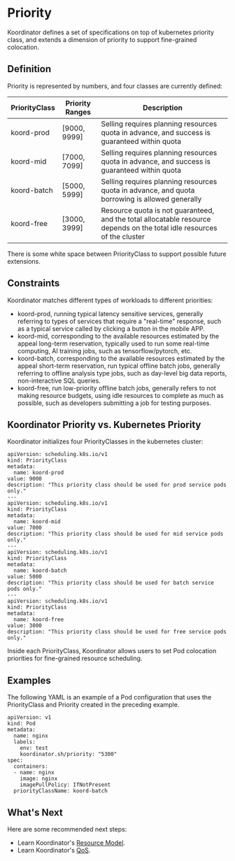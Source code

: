 # Priority

Koordinator defines a set of specifications on top of kubernetes priority class, and extends a dimension of priority to support fine-grained colocation.

## Definition

Priority is represented by numbers, and four classes are currently defined:

PriorityClass |	Priority Ranges |	 Description
----- |   -----------   |  --------   
koord-prod  |	[9000, 9999]	| Selling requires planning resources quota in advance, and success is guaranteed within quota
koord-mid	  | [7000, 7099]	| Selling requires planning resources quota in advance, and success is guaranteed within quota
koord-batch | [5000, 5999]	| Selling requires planning resources quota in advance, and quota borrowing is allowed generally
koord-free  | [3000, 3999]	| Resource quota is not guaranteed, and the total allocatable resource depends on the total idle resources of the cluster

There is some white space between PriorityClass to support possible future extensions.


## Constraints

Koordinator matches different types of workloads to different priorities:
- koord-prod, running typical latency sensitive services, generally referring to types of services that require a "real-time" response, such as a typical service called by clicking a button in the mobile APP.
- koord-mid, corresponding to the available resources estimated by the appeal long-term reservation, typically used to run some real-time computing, AI training jobs, such as tensorflow/pytorch, etc.
- koord-batch, corresponding to the available resources estimated by the appeal short-term reservation, run typical offline batch jobs, generally referring to offline analysis type jobs, such as day-level big data reports, non-interactive SQL queries.
- koord-free, run low-priority offline batch jobs, generally refers to not making resource budgets, using idle resources to complete as much as possible, such as developers submitting a job for testing purposes.

## Koordinator Priority vs. Kubernetes Priority

Koordinator initializes four PriorityClasses in the kubernetes cluster:
```
apiVersion: scheduling.k8s.io/v1
kind: PriorityClass
metadata:
  name: koord-prod
value: 9000
description: "This priority class should be used for prod service pods only."
---
apiVersion: scheduling.k8s.io/v1
kind: PriorityClass
metadata:
  name: koord-mid
value: 7000
description: "This priority class should be used for mid service pods only."
---
apiVersion: scheduling.k8s.io/v1
kind: PriorityClass
metadata:
  name: koord-batch
value: 5000
description: "This priority class should be used for batch service pods only."
---
apiVersion: scheduling.k8s.io/v1
kind: PriorityClass
metadata:
  name: koord-free
value: 3000
description: "This priority class should be used for free service pods only."
```

Inside each PriorityClass, Koordinator allows users to set Pod colocation priorities for fine-grained resource scheduling.

## Examples

The following YAML is an example of a Pod configuration that uses the PriorityClass and Priority created in the preceding example.

```
apiVersion: v1
kind: Pod
metadata:
  name: nginx
  labels:
    env: test
    koordinator.sh/priority: "5300"
spec:
  containers:
  - name: nginx
    image: nginx
    imagePullPolicy: IfNotPresent
  priorityClassName: koord-batch
```

## What's Next

Here are some recommended next steps:

- Learn Koordinator's [Resource Model](./resource-model).
- Learn Koordinator's [QoS](./qos).
